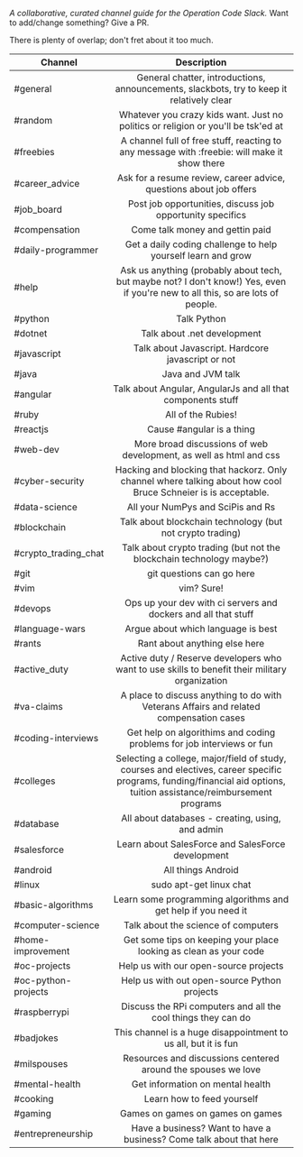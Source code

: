 *A collaborative, curated channel guide for the Operation Code Slack.* Want to add/change something? Give a PR.

There is plenty of overlap; don't fret about it too much.

| Channel | Description | 
| --------- |:--------------:|
| #general | General chatter, introductions, announcements, slackbots, try to keep it relatively clear |
| #random | Whatever you crazy kids want. Just no politics or religion or you'll be tsk'ed at |
| #freebies | A channel full of free stuff, reacting to any message with :freebie: will make it show there |
| #career_advice | Ask for a resume review, career advice, questions about job offers |
| #job_board | Post job opportunities, discuss job opportunity specifics |
| #compensation | Come talk money and gettin paid | 
| #daily-programmer | Get a daily coding challenge to help yourself learn and grow |
| #help | Ask us anything (probably about tech, but maybe not? I don't know!) Yes, even if you're new to all this, so are lots of people. |
| #python | Talk Python |
| #dotnet | Talk about .net development |
| #javascript | Talk about Javascript. Hardcore javascript or not |
| #java | Java and JVM talk |
| #angular | Talk about Angular, AngularJs and all that components stuff |
| #ruby | All of the Rubies! |
| #reactjs | Cause #angular is a thing |
| #web-dev | More broad discussions of web development, as well as html and css |
| #cyber-security | Hacking and blocking that hackorz. Only channel where talking about how cool Bruce Schneier is is acceptable. |
| #data-science | All your NumPys and SciPis and Rs |
| #blockchain | Talk about blockchain technology (but not crypto trading) |
| #crypto_trading_chat | Talk about crypto trading (but not the blockchain technology maybe?) |
| #git | git questions can go here |
| #vim | vim? Sure! |
| #devops | Ops up your dev with ci servers and dockers and all that stuff |
| #language-wars | Argue about which language is best |
| #rants | Rant about anything else here |
| #active_duty | Active duty / Reserve developers who want to use skills to benefit their military organization |
| #va-claims | A place to discuss anything to do with Veterans Affairs and related compensation cases |
| #coding-interviews | Get help on algorithims and coding problems for job interviews or fun |
| #colleges | Selecting a college, major/field of study, courses and electives, career specific programs, funding/financial aid options, tuition assistance/reimbursement programs |
| #database | All about databases - creating, using, and admin |
| #salesforce | Learn about SalesForce and SalesForce development |
| #android | All things Android |
| #linux | sudo apt-get linux chat | 
| #basic-algorithms | Learn some programming algorithms and get help if you need it |
| #computer-science | Talk about the science of computers | 
| #home-improvement | Get some tips on keeping your place looking as clean as your code | 
| #oc-projects | Help us with our open-source projects | 
| #oc-python-projects | Help us with out open-source Python projects | 
| #raspberrypi | Discuss the RPi computers and all the cool things they can do | 
| #badjokes | This channel is a huge disappointment to us all, but it is fun | 
| #milspouses | Resources and discussions centered around the spouses we love | 
| #mental-health | Get information on mental health | 
| #cooking | Learn how to feed yourself | 
| #gaming | Games on games on games on games | 
| #entrepreneurship | Have a business? Want to have a business? Come talk about that here | 
